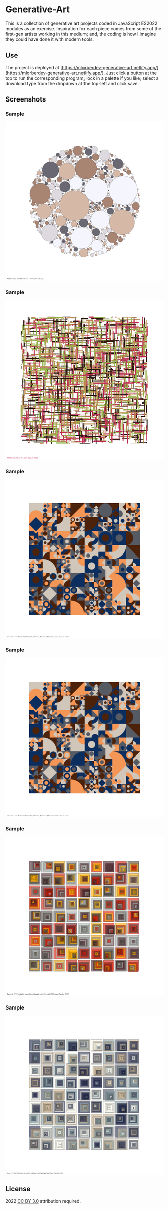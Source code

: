 # Generative-Art

This is a collection of generative art projects coded in JavaScript ES2022 modules as an exercise. Inspiration for each piece comes from some of the first-gen artists working in this medium; and, the coding is how I imagine they could have done it with modern tools.

## Use

The project is deployed at [https://mlorberdev-generative-art.netlify.app/](https://mlorberdev-generative-art.netlify.app/). Just click a button at the top to run the corresponding program; lock in a palette if you like; select a download type from the dropdown at the top-left and click save.

## Screenshots

### Sample
![ss1](./assets/images/ss1.webp)
### Sample
![ss2](./assets/images/ss2.webp)
### Sample
![ss3](./assets/images/ss3.webp)
### Sample
![ss4](./assets/images/ss4.webp)
### Sample
![ss5](./assets/images/ss5.webp)
### Sample
![ss5](./assets/images/ss6.webp)

## License
2022 [CC BY 3.0](https://creativecommons.org/licenses/by/3.0/) attribution required.
